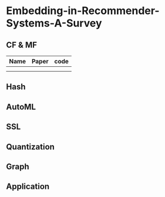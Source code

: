 # Embedding-in-Recommender-Systems-A-Survey

## CF & MF
| Name | Paper | code |
| :-----| :-----| :----- |
|  |  |  |
|  |  |  |
## Hash
## AutoML
## SSL
## Quantization
## Graph
## Application
